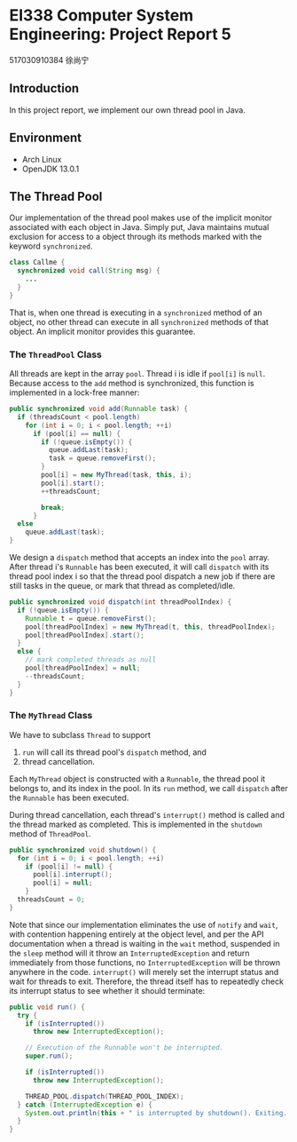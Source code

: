 # EI338 Computer System Engineering: Project Report 5

517030910384 徐尚宁

## Introduction

In this project report, we implement our own thread pool in Java.

## Environment

- Arch Linux
- OpenJDK 13.0.1

## The Thread Pool

Our implementation of the thread pool makes use of the implicit monitor associated with each object in Java. Simply put, Java maintains mutual exclusion for access to a object through its methods marked with the keyword `synchronized`.

```java
class Callme {
  synchronized void call(String msg) {
    ...
  }
}
```

That is, when one thread is executing in a `synchronized` method of an object, no other thread can execute in all `synchronized` methods of that object. An implicit monitor provides this guarantee.

### The `ThreadPool` Class

All threads are kept in the array `pool`. Thread i is idle if `pool[i]` is `null`. Because access to the `add` method is synchronized, this function is implemented in a lock-free manner:

```java
public synchronized void add(Runnable task) {
  if (threadsCount < pool.length)
    for (int i = 0; i < pool.length; ++i)
      if (pool[i] == null) {
        if (!queue.isEmpty()) {
          queue.addLast(task);
          task = queue.removeFirst();
        }
        pool[i] = new MyThread(task, this, i);
        pool[i].start();
        ++threadsCount;

        break;
      }
  else
    queue.addLast(task);
}
```

We design a `dispatch` method that accepts an index into the `pool` array. After thread i's `Runnable` has been executed, it will call `dispatch` with its thread pool index i so that the thread pool dispatch a new job if there are still tasks in the queue, or mark that thread as completed/idle.

```java
public synchronized void dispatch(int threadPoolIndex) {
  if (!queue.isEmpty()) {
    Runnable t = queue.removeFirst();
    pool[threadPoolIndex] = new MyThread(t, this, threadPoolIndex);
    pool[threadPoolIndex].start();
  }
  else {
    // mark completed threads as null
    pool[threadPoolIndex] = null;
    --threadsCount;
  }
}
```

### The `MyThread` Class

We have to subclass `Thread` to support
1. `run` will call its thread pool's `dispatch` method, and
2. thread cancellation.

Each `MyThread` object is constructed with a `Runnable`, the thread pool it belongs to, and its index in the pool. In its `run` method, we call `dispatch` after the `Runnable` has been executed.

During thread cancellation, each thread's `interrupt()` method is called and the thread marked as completed. This is implemented in the `shutdown` method of `ThreadPool`.

```java
public synchronized void shutdown() {
  for (int i = 0; i < pool.length; ++i)
    if (pool[i] != null) {
      pool[i].interrupt();
      pool[i] = null;
    }
  threadsCount = 0;
}
```

Note that since our implementation eliminates the use of `notify` and `wait`, with contention happening entirely at the object level, and per the API documentation when a thread is waiting in the `wait` method, suspended in the `sleep` method will it throw an `InterruptedException` and return immediately from those functions, no `InterruptedException` will be thrown anywhere in the code. `interrupt()` will merely set the interrupt status and wait for threads to exit. Therefore, the thread itself has to repeatedly check its interrupt status to see whether it should terminate:

```java
public void run() {
  try {
    if (isInterrupted())
      throw new InterruptedException();

    // Execution of the Runnable won't be interrupted.
    super.run();

    if (isInterrupted())
      throw new InterruptedException();

    THREAD_POOL.dispatch(THREAD_POOL_INDEX);
  } catch (InterruptedException e) {
    System.out.println(this + " is interrupted by shutdown(). Exiting...");
  }
}
```
